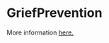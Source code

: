 GriefPrevention
===============

More information [here.](https://github.com/10becja/MinecraftPlugins/tree/master/GriefPreventionPVP)
